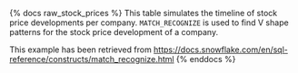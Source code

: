 {% docs raw_stock_prices %}
This table simulates the timeline of stock price developments per company.
`MATCH_RECOGNIZE` is used to find V shape patterns for the stock price
development of a company.

This example has been retrieved from https://docs.snowflake.com/en/sql-reference/constructs/match_recognize.html
{% enddocs %}
